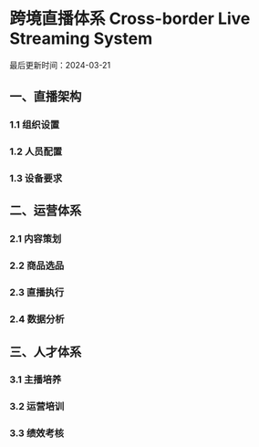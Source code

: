 # 跨境直播体系 Cross-border Live Streaming System

最后更新时间：2024-03-21

## 一、直播架构
### 1.1 组织设置
### 1.2 人员配置
### 1.3 设备要求

## 二、运营体系
### 2.1 内容策划
### 2.2 商品选品
### 2.3 直播执行
### 2.4 数据分析

## 三、人才体系
### 3.1 主播培养
### 3.2 运营培训
### 3.3 绩效考核 